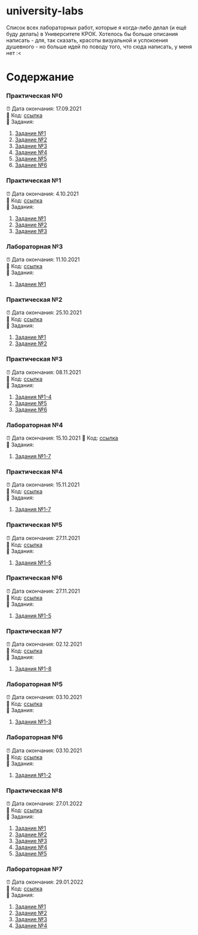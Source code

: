 # university-labs

Список всех лабораторных работ, которые я когда-либо делал (и ещё буду делать) в Университете КРОК. Хотелось бы больше описания написать - для, так сказать, красоты визуальной и успокоения душевного - но больше идей по поводу того, что сюда написать, у меня нет :<

# Содержание

### Практическая №0
⏰ Дата окончания: 17.09.2021  
🔗 Код: [ссылка](https://github.com/SniperFox213/university-labs/tree/master/practice_00)  
📜 Задания:  
1. [Задание №1](https://github.com/SniperFox213/university-labs/blob/master/practice_00/task1.py)
2. [Задание №2](https://github.com/SniperFox213/university-labs/blob/master/practice_00/task2.py)
3. [Задание №3](https://github.com/SniperFox213/university-labs/blob/master/practice_00/task3.py)
4. [Задание №4](https://github.com/SniperFox213/university-labs/blob/master/practice_00/task4.py)
5. [Задание №5](https://github.com/SniperFox213/university-labs/blob/master/practice_00/task5.py)
6. [Задание №6](https://github.com/SniperFox213/university-labs/blob/master/practice_00/task6.py)

### Практическая №1
⏰ Дата окончания: 4.10.2021  
🔗 Код: [ссылка](https://github.com/SniperFox213/university-labs/tree/master/practice_01)  
📜 Задания:  
1. [Задание №1](https://github.com/SniperFox213/university-labs/blob/master/practice_01/task1.py)
2. [Задание №2](https://github.com/SniperFox213/university-labs/blob/master/practice_01/task2.py)
3. [Задание №3](https://github.com/SniperFox213/university-labs/blob/master/practice_01/task3.py)

### Лабораторная №3
⏰ Дата окончания: 11.10.2021  
🔗 Код: [ссылка](https://github.com/SniperFox213/university-labs/tree/master/lab_03)  
📜 Задания:  
1. [Задание №1](https://github.com/SniperFox213/university-labs/blob/master/lab_03/main.py)

### Практическая №2
⏰ Дата окончания: 25.10.2021  
🔗 Код: [ссылка](https://github.com/SniperFox213/university-labs/tree/master/practice_02)  
📜 Задания:  
1. [Задание №1](https://github.com/SniperFox213/university-labs/blob/master/practice_02/task1.py)
2. [Задание №2](https://github.com/SniperFox213/university-labs/blob/master/practice_02/task2.py)

### Практическая №3
⏰ Дата окончания: 08.11.2021  
🔗 Код: [ссылка](https://github.com/SniperFox213/university-labs/tree/master/practice_03)  
📜 Задания:  
1. [Задания №1-4](https://github.com/SniperFox213/university-labs/blob/master/practice_03/tasks1-4.py)
2. [Задание №5](https://github.com/SniperFox213/university-labs/blob/master/practice_03/task5.py)
3. [Задание №6](https://github.com/SniperFox213/university-labs/blob/master/practice_03/task6.py)

### Лабораторная №4
⏰ Дата окончания: 15.10.2021
🔗 Код: [ссылка](https://github.com/SniperFox213/university-labs/tree/master/lab_04)  
📜 Задания:  
1. [Задания №1-7](https://github.com/SniperFox213/university-labs/blob/master/lab_04/tasks1-7.py)

### Практическая №4
⏰ Дата окончания: 15.11.2021  
🔗 Код: [ссылка](https://github.com/SniperFox213/university-labs/tree/master/practice_04)  
📜 Задания:  
1. [Задания №1-7](https://github.com/SniperFox213/university-labs/blob/master/practice_04/tasks1-7.py)

### Практическая №5
⏰ Дата окончания: 27.11.2021  
🔗 Код: [ссылка](https://github.com/SniperFox213/university-labs/tree/master/practice_05)  
📜 Задания:  
1. [Задания №1-5](https://github.com/SniperFox213/university-labs/blob/master/practice_05/tasks1-5.py)

### Практическая №6
⏰ Дата окончания: 27.11.2021  
🔗 Код: [ссылка](https://github.com/SniperFox213/university-labs/tree/master/practice_06)  
📜 Задания:  
1. [Задания №1-5](https://github.com/SniperFox213/university-labs/blob/master/practice_06/tasks1-5.py)

### Практическая №7
⏰ Дата окончания: 02.12.2021  
🔗 Код: [ссылка](https://github.com/SniperFox213/university-labs/tree/master/practice_07)  
📜 Задания:  
1. [Задания №1-8](https://github.com/SniperFox213/university-labs/blob/master/practice_07/tasks1-8.py)

### Лабораторная №5
⏰ Дата окончания: 03.10.2021  
🔗 Код: [ссылка](https://github.com/SniperFox213/university-labs/tree/master/lab_05)  
📜 Задания:  
1. [Задания №1-3](https://github.com/SniperFox213/university-labs/blob/master/lab_05/tasks1-3.py)

### Лабораторная №6
⏰ Дата окончания: 03.10.2021  
🔗 Код: [ссылка](https://github.com/SniperFox213/university-labs/tree/master/lab_06)  
📜 Задания:  
1. [Задания №1-2](https://github.com/SniperFox213/university-labs/blob/master/lab_06/tasks1-2.py)

### Практическая №8
⏰ Дата окончания: 27.01.2022  
🔗 Код: [ссылка](https://github.com/SniperFox213/university-labs/tree/master/practice_08)  
📜 Задания:  
1. [Задание №1](https://github.com/SniperFox213/university-labs/blob/master/practice_08/task1.py)
2. [Задание №2](https://github.com/SniperFox213/university-labs/blob/master/practice_08/task2.py)
3. [Задание №3](https://github.com/SniperFox213/university-labs/blob/master/practice_08/task3.py)
4. [Задание №4](https://github.com/SniperFox213/university-labs/blob/master/practice_08/task4.py)
5. [Задание №5](https://github.com/SniperFox213/university-labs/blob/master/practice_08/task5.py)

### Лабораторная №7
⏰ Дата окончания: 29.01.2022  
🔗 Код: [ссылка](https://github.com/SniperFox213/university-labs/tree/master/lab_07)  
📜 Задания:  
1. [Задание №1](https://github.com/SniperFox213/university-labs/blob/master/lab_07/task1.py)
2. [Задание №2](https://github.com/SniperFox213/university-labs/blob/master/lab_07/task2.py)
3. [Задание №3](https://github.com/SniperFox213/university-labs/blob/master/lab_07/task3.py)
4. [Задание №4](https://github.com/SniperFox213/university-labs/blob/master/lab_07/task4.py)